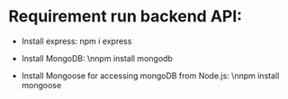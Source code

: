# Requirement run backend API:
- Install express:
  npm i express

- Install MongoDB:
  \nnpm install mongodb

- Install Mongoose for accessing mongoDB from Node.js:
  \nnpm install mongoose
